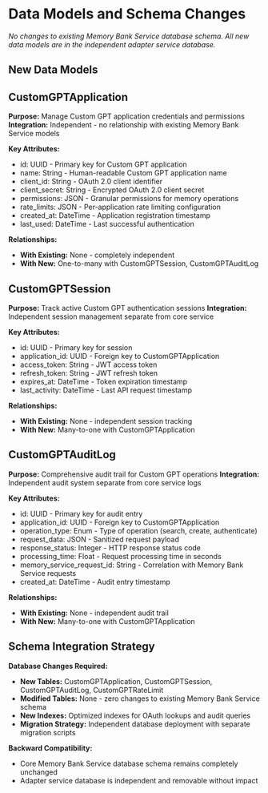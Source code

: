 # Data Models and Schema Changes

*No changes to existing Memory Bank Service database schema. All new data models are in the independent adapter service database.*

## New Data Models

## CustomGPTApplication

**Purpose:** Manage Custom GPT application credentials and permissions
**Integration:** Independent - no relationship with existing Memory Bank Service models

**Key Attributes:**

- id: UUID - Primary key for Custom GPT application
- name: String - Human-readable Custom GPT application name
- client_id: String - OAuth 2.0 client identifier
- client_secret: String - Encrypted OAuth 2.0 client secret
- permissions: JSON - Granular permissions for memory operations
- rate_limits: JSON - Per-application rate limiting configuration
- created_at: DateTime - Application registration timestamp
- last_used: DateTime - Last successful authentication

**Relationships:**

- **With Existing:** None - completely independent
- **With New:** One-to-many with CustomGPTSession, CustomGPTAuditLog

## CustomGPTSession

**Purpose:** Track active Custom GPT authentication sessions
**Integration:** Independent session management separate from core service

**Key Attributes:**

- id: UUID - Primary key for session
- application_id: UUID - Foreign key to CustomGPTApplication
- access_token: String - JWT access token
- refresh_token: String - JWT refresh token
- expires_at: DateTime - Token expiration timestamp
- last_activity: DateTime - Last API request timestamp

**Relationships:**

- **With Existing:** None - independent session tracking
- **With New:** Many-to-one with CustomGPTApplication

## CustomGPTAuditLog

**Purpose:** Comprehensive audit trail for Custom GPT operations
**Integration:** Independent audit system separate from core service logs

**Key Attributes:**

- id: UUID - Primary key for audit entry
- application_id: UUID - Foreign key to CustomGPTApplication
- operation_type: Enum - Type of operation (search, create, authenticate)
- request_data: JSON - Sanitized request payload
- response_status: Integer - HTTP response status code
- processing_time: Float - Request processing time in seconds
- memory_service_request_id: String - Correlation with Memory Bank Service requests
- created_at: DateTime - Audit entry timestamp

**Relationships:**

- **With Existing:** None - independent audit trail
- **With New:** Many-to-one with CustomGPTApplication

## Schema Integration Strategy

**Database Changes Required:**

- **New Tables:** CustomGPTApplication, CustomGPTSession, CustomGPTAuditLog, CustomGPTRateLimit
- **Modified Tables:** None - zero changes to existing Memory Bank Service schema
- **New Indexes:** Optimized indexes for OAuth lookups and audit queries
- **Migration Strategy:** Independent database deployment with separate migration scripts

**Backward Compatibility:**

- Core Memory Bank Service database schema remains completely unchanged
- Adapter service database is independent and removable without impact
